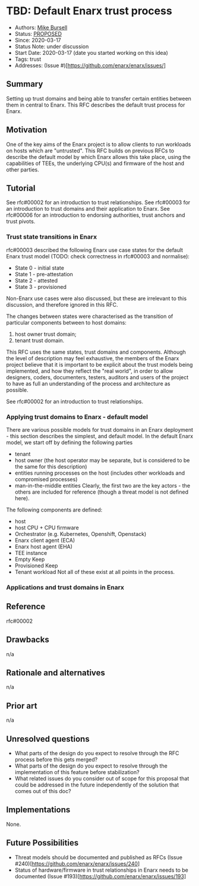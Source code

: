 # TBD: Default Enarx trust process
- Authors: [Mike Bursell](you@github-email)
- Status: [PROPOSED](/README.md#proposed)
- Since: 2020-03-17
- Status Note: under discussion
- Start Date: 2020-03-17 (date you started working on this idea)
- Tags: trust
- Addresses: (Issue #)[https://github.com/enarx/enarx/issues/]

## Summary

Setting up trust domains and being able to transfer certain entities
between them in central to Enarx.  This RFC describes the default
trust process for Enarx.

## Motivation

One of the key aims of the Enarx project is to allow clients to run
workloads on hosts which are "untrusted".  This RFC builds on previous
RFCs to describe the default model by which Enarx allows this take
place, using the capabilities of TEEs, the underlying CPU(s) and
firmware of the host and other parties.

## Tutorial

See rfc#00002 for an introduction to trust relationships.
See rfc#00003 for an introduction to trust domains and their application
to Enarx.
See rfc#00006 for an introduction to endorsing authorities, trust anchors
and trust pivots.

### Trust state transitions in Enarx
rfc#00003 described the following Enarx use case states for the default
Enarx trust model (TODO: check correctness in rfc#00003 and normalise):
 * State 0 - initial state
 * State 1 - pre-attestation
 * State 2 - attested
 * State 3 - provisioned

Non-Enarx use cases were also discussed, but these are irrelevant to this
discussion, and therefore ignored in this RFC.

The changes between states were characterised as the transition of
particular components between to host domains:
 1. host owner trust domain;
 2. tenant trust domain.


This RFC uses the same states, trust domains and components.  Although
the level of description may feel exhaustive, the members of the Enarx
project believe that it is important to be explicit about the trust
models being implemented, and how they reflect the "real world", in order
to allow designers, coders, documenters, testers, auditors and users of
the project to have as full an understanding of the process and
architecture as possible.
 


See rfc#00002 for an introduction to trust relationships.

### Applying trust domains to Enarx - default model
There are various possible models for trust domains in an Enarx
deployment - this section describes the simplest, and default model.
In the default Enarx model, we start off by defining the following parties
- tenant
- host owner (the host operator may be separate, but is considered to
be the same for this description)
- entities running processes on the host (includes other workloads
and compromised processes)
- man-in-the-middle entities
Clearly, the first two are the key actors - the others are included for
reference (though a threat model is not defined here).

The following components are defined:
- host 
- host CPU + CPU firmware
- Orchestrator (e.g. Kubernetes, Openshift, Openstack)
- Enarx client agent (ECA)
- Enarx host agent (EHA)
- TEE instance
- Empty Keep
- Provisioned Keep
- Tenant workload
Not all of these exist at all points in the process.



### Applications and trust domains in Enarx


## Reference

rfc#00002

## Drawbacks

n/a

## Rationale and alternatives

n/a

## Prior art

n/a

## Unresolved questions

- What parts of the design do you expect to resolve through the
RFC process before this gets merged?
- What parts of the design do you expect to resolve through the
implementation of this feature before stabilization?
- What related issues do you consider out of scope for this 
proposal that could be addressed in the future independently of the
solution that comes out of this doc?

## Implementations

None.

## Future Possibilities

- Threat models should be documented and published as RFCs (Issue #240)[https://github.com/enarx/enarx/issues/240]
- Status of hardware/firmware in trust relationships in Enarx
needs to be documented (Issue #193)[https://github.com/enarx/enarx/issues/193]